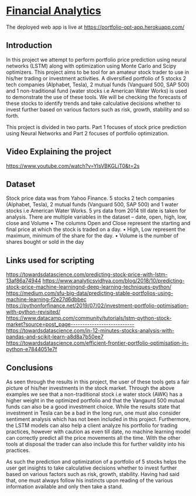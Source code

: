 
# [Financial Analytics](https://portfolio-opt-app.herokuapp.com/)

The deployed web app is live at https://portfolio-opt-app.herokuapp.com/

## Introduction
In this project we attempt to perform portfolio price prediction using neural networks (LSTM)
along with optimization using Monte Carlo and Scipy optimizers. This project aims to be tool for
an amateur stock trader to use in his/her trading or investment activities. A diversified portfolio
of 5 stocks 2 tech companies (Alphabet, Tesla), 2 mutual funds (Vanguard 500, SAP 500) and 1
non-traditional fund (water stocks i.e American Water Works) is used to demonstrate the use of
these tools. We will be checking the forecasts of these stocks to identify trends and take
calculative decisions whether to invest further based on various factors such as risk, growth,
stability and so forth.

This project is divided in two parts. Part 1 focuses of stock price prediction using Neural
Networks and Part 2 focuses of portfolio optimization. 

## Video Explaining the project
https://www.youtube.com/watch?v=YIsVBKGLiT0&t=2s

## Dataset
Stock price data was from Yahoo Finance. 5 stocks 2 tech companies (Alphabet, Tesla), 2 mutual
funds (Vanguard 500, SAP 500) and 1 water stocks i.e American Water Works. 5 yrs data from
2014 till date is taken for analysis. There are multiple variables in the dataset – date, open, high,
low, close and Volume
• The columns Open and Close represent the starting and final price at which the stock is
traded on a day.
• High, Low represent the maximum, minimum of the share for the day.
• Volume is the number of shares bought or sold in the day

## Links used for scripting
https://towardsdatascience.com/predicting-stock-price-with-lstm-13af86a74944
https://www.analyticsvidhya.com/blog/2018/10/predicting-stock-price-machine-learningnd-deep-learning-techniques-python/
https://medium.com/sfu-big-data/predicting-stable-portfolios-using-machine-learning-f2e27d6dbbec
https://pythonforfinance.net/2019/07/02/investment-portfolio-optimisation-with-python-revisited/
https://www.datacamp.com/community/tutorials/lstm-python-stock-market?source=post_page---------------------------
https://towardsdatascience.com/in-12-minutes-stocks-analysis-with-pandas-and-scikit-learn-a8d8a7b50ee7
https://towardsdatascience.com/efficient-frontier-portfolio-optimisation-in-python-e7844051e7f

## Conclusions
As seen through the results in this project, the user of these tools gets a fair picture of his/her investments
in the stock market. Through the above examples we see that a non-traditional stock i.e water
stock (AWK) has a higher weight in the optimized portfolio and that the Vangaurd 500 mutual
funds can also be a good investment choice. While the results state that investment in Tesla can
be a bad in the long run, one must also consider sentiment analysis which has not been included
in this project. Furthermore, the LSTM models can also help a client analyze his portfolio for
trading practices, however with caution as even till date, no machine learning model can
correctly predict all the price movements all the time. With the other tools at disposal the trader
can also include this for further validity into his practices.

As such the prediction and optimization of a portfolio of 5 stocks helps the user get insights to
take calculative decisions whether to invest further based on various factors such as risk, growth,
stability. Having had said that, one must always follow his instincts upon reading of the various
information available and only then take a stand.

